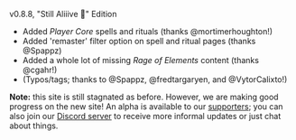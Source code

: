 v0.8.8, "Still Aliiive 🎵" Edition

- Added <i>Player Core</i> spells and rituals (thanks @mortimerhoughton!)
 - Added 'remaster' filter option on spell and ritual pages (thanks @Spappz)
- Added a whole lot of missing <i>Rage of Elements</i> content (thanks @cgahr!)
- (Typos/tags; thanks to @Spappz, @fredtargaryen, and @VytorCalixto!)

<b>Note:</b> this site is still stagnated as before. However, we are making good progress on the new site! An alpha is available to our <a href="https://ko-fi.com/mrvauxs">supporters</a>; you can also join our <a href="https://discord.gg/2hzNxErtVu">Discord server</a> to receive more informal updates or just chat about things.
